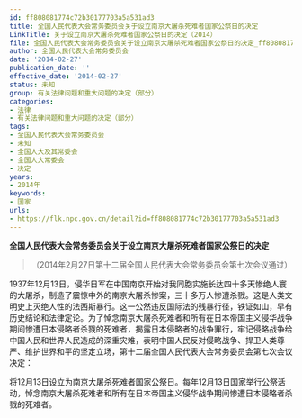 ```yaml
---
id: ff808081774c72b30177703a5a531ad3
title: 全国人民代表大会常务委员会关于设立南京大屠杀死难者国家公祭日的决定
LinkTitle: 关于设立南京大屠杀死难者国家公祭日的决定（2014）
file: 全国人民代表大会常务委员会关于设立南京大屠杀死难者国家公祭日的决定_ff808081774c72b30177703a5a531ad3.docx
author: 全国人民代表大会常务委员会
date: '2014-02-27'
publication_date: ''
effective_date: '2014-02-27'
status: 未知
group: 有关法律问题和重大问题的决定（部分）
categories:
- 法律
- 有关法律问题和重大问题的决定（部分）
tags:
- 全国人民代表大会常务委员会
- 未知
- 全国人大及其常委会
- 全国人大常委会
- 决定
years:
- 2014年
keywords:
- 国家
urls:
- https://flk.npc.gov.cn/detail?id=ff808081774c72b30177703a5a531ad3
---
```


**全国人民代表大会常务委员会关于设立南京大屠杀死难者国家公祭日的决定**

> （2014年2月27日第十二届全国人民代表大会常务委员会第七次会议通过）

1937年12月13日，侵华日军在中国南京开始对我同胞实施长达四十多天惨绝人寰的大屠杀，制造了震惊中外的南京大屠杀惨案，三十多万人惨遭杀戮。这是人类文明史上灭绝人性的法西斯暴行。这一公然违反国际法的残暴行径，铁证如山，早有历史结论和法律定论。为了悼念南京大屠杀死难者和所有在日本帝国主义侵华战争期间惨遭日本侵略者杀戮的死难者，揭露日本侵略者的战争罪行，牢记侵略战争给中国人民和世界人民造成的深重灾难，表明中国人民反对侵略战争、捍卫人类尊严、维护世界和平的坚定立场，第十二届全国人民代表大会常务委员会第七次会议决定：

将12月13日设立为南京大屠杀死难者国家公祭日。每年12月13日国家举行公祭活动，悼念南京大屠杀死难者和所有在日本帝国主义侵华战争期间惨遭日本侵略者杀戮的死难者。
